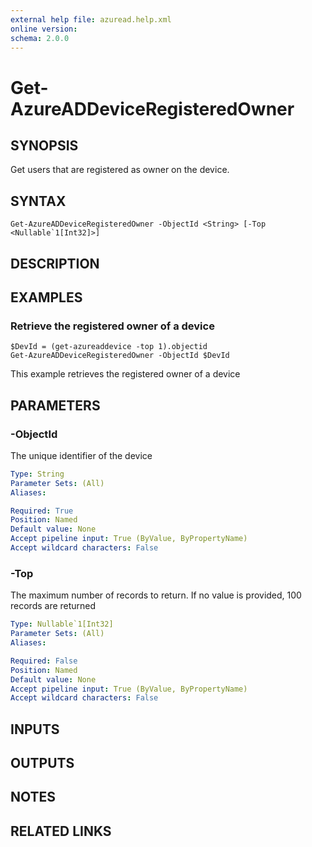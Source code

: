 ```yaml
---
external help file: azuread.help.xml
online version: 
schema: 2.0.0
---
```


# Get-AzureADDeviceRegisteredOwner

## SYNOPSIS
Get users that are registered as owner on the device.

## SYNTAX

```
Get-AzureADDeviceRegisteredOwner -ObjectId <String> [-Top <Nullable`1[Int32]>]
```

## DESCRIPTION

## EXAMPLES

### Retrieve the registered owner of a device
```
$DevId = (get-azureaddevice -top 1).objectid
Get-AzureADDeviceRegisteredOwner -ObjectId $DevId
```

This example retrieves the registered owner of a device

## PARAMETERS

### -ObjectId
The unique identifier of the device

```yaml
Type: String
Parameter Sets: (All)
Aliases: 

Required: True
Position: Named
Default value: None
Accept pipeline input: True (ByValue, ByPropertyName)
Accept wildcard characters: False
```

### -Top
The maximum number of records to return.
If no value is provided, 100 records are returned

```yaml
Type: Nullable`1[Int32]
Parameter Sets: (All)
Aliases: 

Required: False
Position: Named
Default value: None
Accept pipeline input: True (ByValue, ByPropertyName)
Accept wildcard characters: False
```

## INPUTS

## OUTPUTS

## NOTES

## RELATED LINKS

